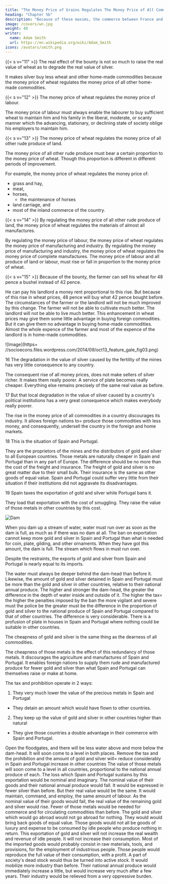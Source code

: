 ```yaml
---
title: "The Money Price of Grains Regulates The Money Price of All Commodities"
heading: "Chapter 5b"
description: "Because of these maxims, the commerce between France and England has been subjected to so many discouragements and restraints"
image: /covers/wn.jpg
weight: 40
writer:
  name: Adam Smith
  url: https://en.wikipedia.org/wiki/Adam_Smith
icons: /avatars/smith.png
--- 
```




{{< s v="11" >}} The real effect of the bounty is not so much to raise the real value of wheat as to degrade the real value of silver.

It makes silver buy less wheat and other home-made commodities because the money price of wheat regulates the money price of all other home-made commodities.

{{< s v="12" >}} The money price of wheat regulates the money price of labour.

The money price of labour must always enable the labourer to buy sufficient wheat to maintain him and his family in the liberal, moderate, or scanty manner which the advancing, stationary, or declining state of society oblige his employers to maintain him.


{{< s v="13" >}} The money price of wheat regulates the money price of all other rude produce of land.

The money price of all other rude produce must bear a certain proportion to the money price of wheat.
    Though this proportion is different in different periods of improvement.

For example, the money price of wheat regulates the money price of:
- grass and hay,
- meat,
- horses,
  - the maintenance of horses
- land carriage, and
- most of the inland commerce of the country.


{{< s v="14" >}} By regulating the money price of all other rude produce of land, the money price of wheat regulates the materials of almost all manufactures.

By regulating the money price of labour, the money price of wheat regulates the money price of manufacturing and industry.
By regulating the money price of manufacturing and industry, the money price of wheat regulates the money price of complete manufactures.
The money price of labour and all produce of land or labour, must rise or fall in proportion to the money price of wheat.


{{< s v="15" >}} Because of the bounty, the farmer can sell his wheat for 48 pence a bushel instead of 42 pence.

He can pay his landlord a money rent proportional to this rise.
    But because of this rise in wheat prices, 48 pence will buy what 42 pence bought before.
The circumstances of the farmer or the landlord will not be much improved by this change.
    The farmer will not be able to cultivate much better.
    The landlord will not be able to live much better.
This enhancement in wheat prices may give them some little advantage in buying foreign commodities.
    But it can give them no advantage in buying home-made commodities.
Almost the whole expence of the farmer and most of the expence of the landlord is in home-made commodities.


![Image](https= //socioecons.files.wordpress.com/2014/09/oct13_feature_gale_fig03.png)


16 The degradation in the value of silver caused by the fertility of the mines has very little consequence to any country.

The consequent rise of all money prices, does not make sellers of silver richer.
    It makes them really poorer.
    A service of plate becomes really cheaper.
    Everything else remains precisely of the same real value as before.

17 But that local degradation in the value of silver caused by a country's political institutions has a very great consequence which makes everybody really poorer.

The rise in the money price of all commodities in a country discourages its industry.
It allows foreign nations to= 
    produce those commodities with less money, and
    consequently, undersell the country in the foreign and home markets.

18 This is the situation of Spain and Portugal.

They are the proprietors of the mines and the distributors of gold and silver to all European countries.
Those metals are naturally cheaper in Spain and Portugal than in any part of Europe.
The difference should be no more than the cost of the freight and insurance.
    The freight of gold and silver is no great matter due to their small bulk.
    Their insurance is the same as other goods of equal value.
Spain and Portugal could suffer very little from their situation if their institutions did not aggravate its disadvantages.

19 Spain taxes the exportation of gold and silver while Portugal bans it.

They load that exportation with the cost of smuggling.
    They raise the value of those metals in other countries by this cost.

![Dam](https://socioecons.files.wordpress.com/2014/09/220px-bonneville_dam_spillway_cross-section.png)


When you dam up a stream of water, water must run over as soon as the dam is full, as much as if there was no dam at all.
    The ban on exportation cannot keep more gold and silver in Spain and Portugal than what is needed for coin, plate, gilding, and other ornaments.
    When they have got this amount, the dam is full.
    The stream which flows in must run over.

Despite the restraints, the exports of gold and silver from Spain and Portugal is nearly equal to its imports.

The water must always be deeper behind the dam-head than before it.
Likewise, the amount of gold and silver detained in Spain and Portugal must be more than the gold and silver in other countries, relative to their national annual produce.
The higher and stronger the dam-head, the greater the difference in the depth of water inside and outside of it.
The higher the tax= 
    the higher the penalties imposed by the ban
    the more vigilant and severe must the police be
    the greater must be the difference in the proportion of gold and silver to the national produce of Spain and Portugal compared to that of other countries.
The difference is very considerable.
    There is a profusion of plate in houses in Spain and Portugal where nothing could be suitable in other countries.

The cheapness of gold and silver is the same thing as the dearness of all commodities.

The cheapness of those metals is the effect of this redundancy of those metals.
It discourages the agriculture and manufactures of Spain and Portugal.
It enables foreign nations to supply them rude and manufactured produce for fewer gold and silver than what Spain and Portugal can themselves raise or make at home.

The tax and prohibition operate in 2 ways:

1. They very much lower the value of the precious metals in Spain and Portugal
- They detain an amount which would have flown to other countries.

2. They keep up the value of gold and silver in other countries higher than natural
- They give those countries a double advantage in their commerce with Spain and Portugal.

Open the floodgates, and there will be less water above and more below the dam-head.
    It will soon come to a level in both places.
Remove the tax and the prohibition and the amount of gold and silver will= 
    reduce considerably in Spain and Portugal
    increase in other countries
The value of those metals will soon come to a level in all countries, proportional to the national annual produce of each.
    The loss which Spain and Portugal sustains by this exportation would be nominal and imaginary.
    The nominal value of their goods and their national annual produce would fall.
        It would be expressed in fewer silver than before.
    But their real value would be the same.
        It would maintain, command, and employ, the same amount of labour.
    As the nominal value of their goods would fall, the real value of the remaining gold and silver would rise.
        Fewer of those metals would be needed for commerce and for circulating commodities than before.
The gold and silver which would go abroad would not go abroad for nothing.
    They would would bring back goods of equal value.
    Those goods would not all be goods of luxury and expense to be consumed by idle people who produce nothing in return.
        This exportation of gold and silver will not increase the real wealth and revenue of idle people.
        It will not increase their consumption.
    Most of the imported goods would probably consist in raw materials, tools, and provisions, for the employment of industrious people.
        Those people would reproduce the full value of their consumption, with a profit.
A part of society's dead stock would thus be turned into active stock.
    It would mobilize more industry than before.
Their national annual produce would immediately increase a little, but would increase very much after a few years.
    Their industry would be relieved from a very oppressive burden.


